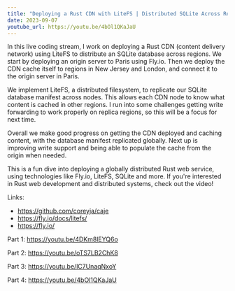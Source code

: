 ```yaml
---
title: "Deploying a Rust CDN with LiteFS | Distributed SQLite Across Regions"
date: 2023-09-07
youtube_url: https://youtu.be/4bOl1QKaJaU
---
```


In this live coding stream, I work on deploying a Rust CDN (content delivery network) using LiteFS to distribute an SQLite database across regions. We start by deploying an origin server to Paris using Fly.io. Then we deploy the CDN cache itself to regions in New Jersey and London, and connect it to the origin server in Paris.

We implement LiteFS, a distributed filesystem, to replicate our SQLite database manifest across nodes. This allows each CDN node to know what content is cached in other regions. I run into some challenges getting write forwarding to work properly on replica regions, so this will be a focus for next time.

Overall we make good progress on getting the CDN deployed and caching content, with the database manifest replicated globally. Next up is improving write support and being able to populate the cache from the origin when needed.

This is a fun dive into deploying a globally distributed Rust web service, using technologies like Fly.io, LiteFS, SQLite and more. If you're interested in Rust web development and distributed systems, check out the video!

Links:

- <https://github.com/coreyja/caje>
- <https://fly.io/docs/litefs/>
- <https://fly.io/>

Part 1: <https://youtu.be/4DKm8lEYQ6o>

Part 2: <https://youtu.be/oTS7LB2ChK8>

Part 3: <https://youtu.be/lC7UnaqNxoY>

Part 4: <https://youtu.be/4bOl1QKaJaU>
